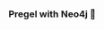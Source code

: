 ### Pregel with Neo4j 🚀



































































































































 















































































































































































































































































